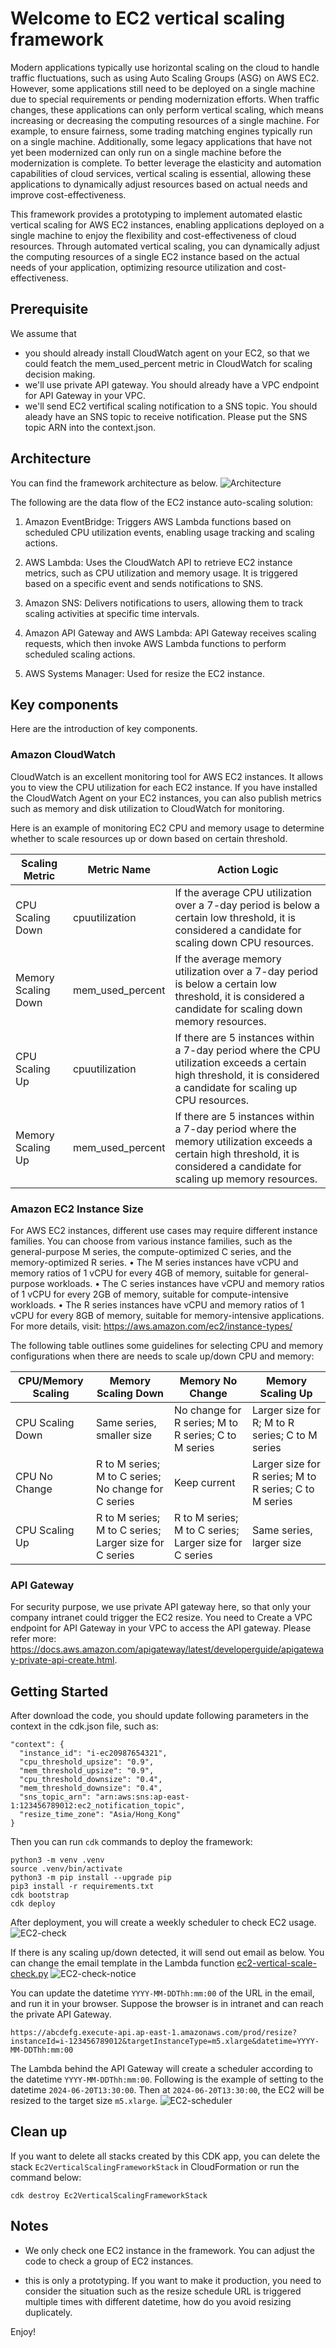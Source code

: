 
# Welcome to EC2 vertical scaling framework

Modern applications typically use horizontal scaling on the cloud to handle traffic fluctuations, such as using Auto Scaling Groups (ASG) on AWS EC2. However, some applications still need to be deployed on a single machine due to special requirements or pending modernization efforts. When traffic changes, these applications can only perform vertical scaling, which means increasing or decreasing the computing resources of a single machine. For example, to ensure fairness, some trading matching engines typically run on a single machine. Additionally, some legacy applications that have not yet been modernized can only run on a single machine before the modernization is complete. To better leverage the elasticity and automation capabilities of cloud services, vertical scaling is essential, allowing these applications to dynamically adjust resources based on actual needs and improve cost-effectiveness.

This framework provides a prototyping to implement automated elastic vertical scaling for AWS EC2 instances, enabling applications deployed on a single machine to enjoy the flexibility and cost-effectiveness of cloud resources. Through automated vertical scaling, you can dynamically adjust the computing resources of a single EC2 instance based on the actual needs of your application, optimizing resource utilization and cost-effectiveness.

## Prerequisite

We assume that 
* you should already install CloudWatch agent on your EC2, so that we could featch the mem_used_percent metric in CloudWatch for scaling decision making. 
* we'll use private API gateway. You should already have a VPC endpoint for API Gateway in your VPC. 
* we'll send EC2 vertifical scaling notification to a SNS topic. You should aleady have an SNS topic to receive notification. Please put the SNS topic ARN into the context.json. 


## Architecture

You can find the framework architecture as below.
![Architecture](docs/EC2-verticalscaling.png)

The following are the data flow of the EC2 instance auto-scaling solution:

1. Amazon EventBridge: Triggers AWS Lambda functions based on scheduled CPU utilization events, enabling usage tracking and scaling actions.

2. AWS Lambda: Uses the CloudWatch API to retrieve EC2 instance metrics, such as CPU utilization and memory usage. It is triggered based on a specific event and sends notifications to SNS.

3. Amazon SNS: Delivers notifications to users, allowing them to track scaling activities at specific time intervals.

4. Amazon API Gateway and AWS Lambda: API Gateway receives scaling requests, which then invoke AWS Lambda functions to perform scheduled scaling actions.

5. AWS Systems Manager: Used for resize the EC2 instance.

## Key components
Here are the introduction of key components.

### Amazon CloudWatch 
CloudWatch is an excellent monitoring tool for AWS EC2 instances. It allows you to view the CPU utilization for each EC2 instance. If you have installed the CloudWatch Agent on your EC2 instances, you can also publish metrics such as memory and disk utilization to CloudWatch for monitoring. 

Here is an example of monitoring EC2 CPU and memory usage to determine whether to scale resources up or down based on certain threshold.

Scaling Metric | Metric Name | Action Logic
--- | --- | ---
CPU Scaling Down | cpuutilization | If the average CPU utilization over a 7-day period is below a certain low threshold, it is considered a candidate for scaling down CPU resources.
Memory Scaling Down | mem_used_percent | If the average memory utilization over a 7-day period is below a certain low threshold, it is considered a candidate for scaling down memory resources.
CPU Scaling Up | cpuutilization | If there are 5 instances within a 7-day period where the CPU utilization exceeds a certain high threshold, it is considered a candidate for scaling up CPU resources.
Memory Scaling Up | mem_used_percent | If there are 5 instances within a 7-day period where the memory utilization exceeds a certain high threshold, it is considered a candidate for scaling up memory resources.

### Amazon EC2 Instance Size
For AWS EC2 instances, different use cases may require different instance families. You can choose from various instance families, such as the general-purpose M series, the compute-optimized C series, and the memory-optimized R series.
• The M series instances have vCPU and memory ratios of 1 vCPU for every 4GB of memory, suitable for general-purpose workloads.
• The C series instances have vCPU and memory ratios of 1 vCPU for every 2GB of memory, suitable for compute-intensive workloads.
• The R series instances have vCPU and memory ratios of 1 vCPU for every 8GB of memory, suitable for memory-intensive applications.
For more details, visit: https://aws.amazon.com/ec2/instance-types/

The following table outlines some guidelines for selecting CPU and memory configurations when there are needs to scale up/down CPU and memory:

CPU/Memory Scaling | Memory Scaling Down | Memory No Change | Memory Scaling Up
--- | --- | --- | ---
CPU Scaling Down | Same series, smaller size | No change for R series; M to R series; C to M series | Larger size for R; M to R series; C to M series
CPU No Change | R to M series; M to C series; No change for C series | Keep current | Larger size for R series; M to R series; C to M series
CPU Scaling Up | R to M series; M to C series; Larger size for C series | R to M series; M to C series; Larger size for C series | Same series, larger size

### API Gateway
For security purpose, we use private API gateway here, so that only your company intranet could trigger the EC2 resize. You need to Create a VPC endpoint for API Gateway in your VPC to access the API gateway. Please refer more: https://docs.aws.amazon.com/apigateway/latest/developerguide/apigateway-private-api-create.html. 


## Getting Started

After download the code, you should update following parameters in the context in the cdk.json file, such as:
```
"context": {
  "instance_id": "i-ec20987654321",
  "cpu_threshold_upsize": "0.9",
  "mem_threshold_upsize": "0.9",
  "cpu_threshold_downsize": "0.4",
  "mem_threshold_downsize": "0.4",
  "sns_topic_arn": "arn:aws:sns:ap-east-1:123456789012:ec2_notification_topic",
  "resize_time_zone": "Asia/Hong_Kong"
}
```

Then you can run `cdk` commands to deploy the framework:
```
python3 -m venv .venv
source .venv/bin/activate
python3 -m pip install --upgrade pip
pip3 install -r requirements.txt
cdk bootstrap
cdk deploy
```

After deployment, you will create a weekly scheduler to check EC2 usage.
![EC2-check](docs/ec2-weekly-check.jpg)

If there is any scaling up/down detected, it will send out email as below. You can change the email template in the Lambda function [ec2-vertical-scale-check.py](ec2_vertical_scaling_framework/lambda/ec2-check/ec2-vertical-scale-check.py)
![EC2-check-notice](docs/ec2-resize-notice.jpg)

You can update the datetime `YYYY-MM-DDThh:mm:00` of the URL in the email, and run it in your browser. Suppose the browser is in intranet and can reach the private API Gateway.
```
https://abcdefg.execute-api.ap-east-1.amazonaws.com/prod/resize?instanceId=i-123456789012&targetInstanceType=m5.xlarge&datetime=YYYY-MM-DDThh:mm:00
```

The Lambda behind the API Gateway will create a scheduler according to the datetime `YYYY-MM-DDThh:mm:00`. Following is the example of setting to the datetime `2024-06-20T13:30:00`. Then at `2024-06-20T13:30:00`, the EC2 will be resized to the target size `m5.xlarge`.
![EC2-scheduler](docs/ec2-scheduler.png)



## Clean up

If you want to delete all stacks created by this CDK app, you can delete the stack `Ec2VerticalScalingFrameworkStack` in CloudFormation or run the command below:
```
cdk destroy Ec2VerticalScalingFrameworkStack
```


## Notes

* We only check one EC2 instance in the framework. You can adjust the code to check a group of EC2 instances.

* this is only a prototyping. If you want to make it production, you need to consider the situation such as the resize schedule URL is triggered multiple times with different datetime, how do you avoid resizing duplicately. 


Enjoy!
